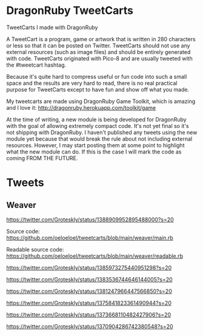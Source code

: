 # DragonRuby TweetCarts
TweetCarts I made with DragonRuby

A TweetCart is a program, game or artwork that is written in 280 characters or less so that it can be posted on Twitter. TweetCarts should not use any external resources (such as image files) and should be entirely generated with code. TweetCarts originated with Pico-8 and are usually tweeted with the #tweetcart hashtag.

Because it's quite hard to compress useful or fun code into such a small space and the results are very hard to read, there is no real practical purpose for TweetCarts except to have fun and show off what you made.

My tweetcarts are made using DragonRuby Game Toolkit, which is amazing and I love it: http://dragonruby.herokuapp.com/toolkit/game

At the time of writing, a new module is being developed for DragonRuby with the goal of allowing extremely compact code. It's not yet final so it's not shipping with DragonRuby. I haven't published any tweets using the new module yet because that would break the rule about not including external resources. However, I may start posting them at some point to highlight what the new module can do. If this is the case I will mark the code as coming FROM THE FUTURE.

# Tweets

## Weaver
https://twitter.com/Groteskly/status/1388909952895488000?s=20

Source code: https://github.com/oeloeloel/tweetcarts/blob/main/weaver/main.rb

Readable source code: https://github.com/oeloeloel/tweetcarts/blob/main/weaver/readable.rb


https://twitter.com/Groteskly/status/1385973275440951298?s=20

https://twitter.com/Groteskly/status/1383536744646144005?s=20

https://twitter.com/Groteskly/status/1381247966447566850?s=20

https://twitter.com/Groteskly/status/1375841823361490944?s=20

https://twitter.com/Groteskly/status/1373668110482427906?s=20

https://twitter.com/Groteskly/status/1370904286742380548?s=20
